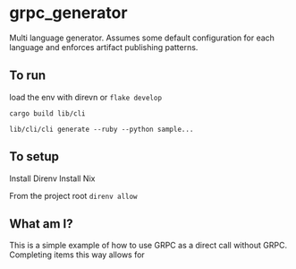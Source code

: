 # grpc_generator

Multi language generator. Assumes some default configuration for each language and enforces artifact publishing patterns.

## To run
load the env with direvn or `flake develop`

`cargo build lib/cli`

`lib/cli/cli generate --ruby --python sample...`

## To setup
Install Direnv
Install Nix

From the project root `direnv allow`

## What am I?

This is a simple example of how to use GRPC as a direct call without GRPC. Completing items this way allows for 
